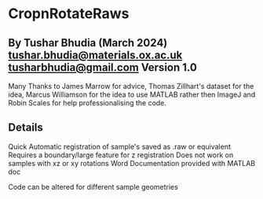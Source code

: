 # CropnRotateRaws
By Tushar Bhudia (March 2024)
tushar.bhudia@materials.ox.ac.uk
tusharbhudia@gmail.com
Version 1.0
---
Many Thanks to James Marrow for advice, Thomas Zillhart's dataset for the idea, Marcus Williamson for the idea to use MATLAB rather then ImageJ and Robin Scales for help professionalising the code.

## Details
Quick Automatic registration of sample's saved as .raw or equivalent
Requires a boundary/large feature for z registration
Does not work on samples with xz or xy rotations
Word Documentation provided with MATLAB doc

Code can be altered for different sample geometries



